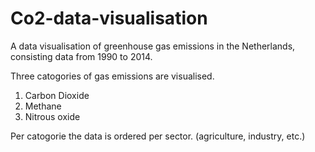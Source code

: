 # Co2-data-visualisation

A data visualisation of greenhouse gas emissions in the Netherlands,
consisting data from 1990 to 2014.

Three catogories of gas emissions are visualised.
1. Carbon Dioxide
2. Methane
3. Nitrous oxide

Per catogorie the data is ordered per sector. (agriculture, industry, etc.)

